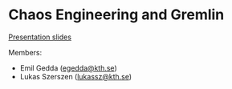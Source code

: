 # Chaos Engineering and Gremlin

[Presentation slides](https://docs.google.com/presentation/d/1RVkIrup9DjTPDCBODDG25HLwsIlPpCZDnCv_H_Xm1EQ/edit?usp=sharing)

Members:
- Emil Gedda (egedda@kth.se)
- Lukas Szerszen (lukassz@kth.se)

